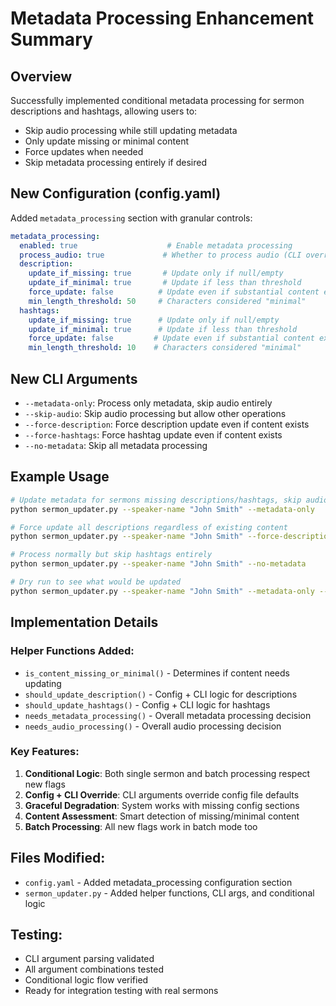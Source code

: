 # Metadata Processing Enhancement Summary

## Overview
Successfully implemented conditional metadata processing for sermon descriptions and hashtags, allowing users to:
- Skip audio processing while still updating metadata
- Only update missing or minimal content
- Force updates when needed
- Skip metadata processing entirely if desired

## New Configuration (config.yaml)

Added `metadata_processing` section with granular controls:

```yaml
metadata_processing:
  enabled: true                    # Enable metadata processing 
  process_audio: true             # Whether to process audio (CLI overridable)
  description:
    update_if_missing: true       # Update only if null/empty
    update_if_minimal: true       # Update if less than threshold
    force_update: false          # Update even if substantial content exists
    min_length_threshold: 50     # Characters considered "minimal"
  hashtags:
    update_if_missing: true      # Update only if null/empty  
    update_if_minimal: true      # Update if less than threshold
    force_update: false         # Update even if substantial content exists
    min_length_threshold: 10    # Characters considered "minimal"
```

## New CLI Arguments

- `--metadata-only`: Process only metadata, skip audio entirely
- `--skip-audio`: Skip audio processing but allow other operations  
- `--force-description`: Force description update even if content exists
- `--force-hashtags`: Force hashtag update even if content exists
- `--no-metadata`: Skip all metadata processing

## Example Usage

```bash
# Update metadata for sermons missing descriptions/hashtags, skip audio
python sermon_updater.py --speaker-name "John Smith" --metadata-only

# Force update all descriptions regardless of existing content
python sermon_updater.py --speaker-name "John Smith" --force-description --skip-audio

# Process normally but skip hashtags entirely  
python sermon_updater.py --speaker-name "John Smith" --no-metadata

# Dry run to see what would be updated
python sermon_updater.py --speaker-name "John Smith" --metadata-only --dry-run
```

## Implementation Details

### Helper Functions Added:
- `is_content_missing_or_minimal()` - Determines if content needs updating
- `should_update_description()` - Config + CLI logic for descriptions
- `should_update_hashtags()` - Config + CLI logic for hashtags  
- `needs_metadata_processing()` - Overall metadata processing decision
- `needs_audio_processing()` - Overall audio processing decision

### Key Features:
1. **Conditional Logic**: Both single sermon and batch processing respect new flags
2. **Config + CLI Override**: CLI arguments override config file defaults
3. **Graceful Degradation**: System works with missing config sections
4. **Content Assessment**: Smart detection of missing/minimal content
5. **Batch Processing**: All new flags work in batch mode too

## Files Modified:
- `config.yaml` - Added metadata_processing configuration section
- `sermon_updater.py` - Added helper functions, CLI args, and conditional logic

## Testing:
- CLI argument parsing validated
- All argument combinations tested
- Conditional logic flow verified
- Ready for integration testing with real sermons
